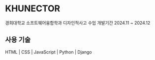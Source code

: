 # KHUNECTOR
경희대학교 소프트웨어융합학과 디자인적사고 수업 
개발기간 2024.11 ~ 2024.12


## 사용 기술
HTML | CSS | JavaScript |
Python | Django 



